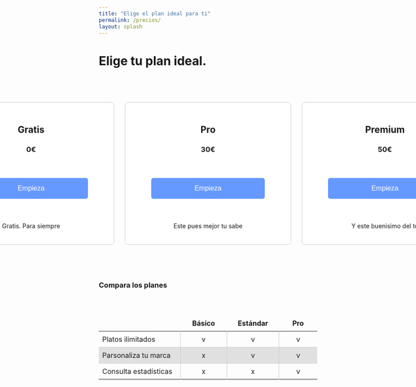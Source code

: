 ```yaml
---
title: "Elige el plan ideal para ti"
permalink: /precios/
layout: splash
---
```


# Elige tu plan ideal.

<style>

/* Aplicar un poco de margen superior al elemento <main> */
main {
    padding-top: 200px; /* Ajusta este valor según sea necesario para evitar el solapamiento */
}
  
.plan-container {
  display: flex;
  justify-content: center;
}

.plan {
  width: 400px; /* Ancho deseado de cada plan */
  padding: 20px;
  border: 1px solid #ccc;
  border-radius: 8px;
  background: white;
  text-align: center;
  margin-bottom: 60px; /* Espacio inferior entre cada plan */
  margin-top: 60px;
  margin-left: 12px;
  margin-right: 12px;
}

.plan-button {
  background-color: #6699ff; /* Cambio de color */
  color: white;
  border: none;
  padding: 15px 100px;
  margin: 40px;
  text-align: center;
  text-decoration: none;
  display: inline-block;
  font-size: 16px;
  border-radius: 5px;
  cursor: pointer;
}

.plan-button:hover {
  background-color: #4c80d9; /* Cambio de color en el hover */
}

  .table-container {
  margin-top: 60px; /* Ajusta el margen superior según sea necesario */
}

.table-container table {
  border-collapse: collapse;
   border: none; /* elimina los bordes de la tabla */
}

 .table-container td {
  padding: 8px;
  border: 1px solid #ccc;
  text-align: left;
}

  .table-container th {
  padding: 8px;
  background-color: ##0000ff !important; /* Fondo transparente */
  border: none; /* Sin bordes */
}
  
/* Aplica un borde inferior transparente a los encabezados dentro de la fila de encabezados */
.table-container thead th {
  border-bottom: #0000ff; /* Borde inferior transparente */
}
  
  .table-container tbody tr:nth-child(even) {
  background-color: #e0e0e0; /* Cambia el color de fondo para las filas pares */
}

/* Elimina los bordes de las celdas exteriores */
.table-container th:first-child,
.table-container td:first-child {
  border-left: none;
}

.table-container th:last-child,
.table-container td:last-child {
  border-right: none;
}

  
/* Elimina la última línea horizontal */
.table-container tr:last-child th,
.table-container tr:last-child td {
  border-bottom: none;
}

/* Elimina la primera línea horizontal */
.table-container tr:first-child th,
.table-container tr:first-child td {
  border-top: none;
}

  /* Elimina la segunda línea horizontal */
.table-container tr:nth-child(2) th,
.table-container tr:nth-child(2) td {
  border-top: none;
}
</style>

<div class="plan-container">
  <div class="plan">
    <h2>Gratis</h2>
    <h3>0€</h3>
    <button class="plan-button" onclick="location.href='/payment_form/?plan=Gratis'">Empieza</button>
    <p>Gratis. Para siempre</p>
  </div>

  <div class="plan">
    <h2>Pro</h2>
    <h3>30€</h3>
    <button class="plan-button" onclick="location.href='/payment_form/?plan=Pro'">Empieza</button>
    <p>Este pues mejor tu sabe</p>
  </div>

  <div class="plan">
    <h2>Premium</h2>
    <h3>50€</h3>
    <button class="plan-button" onclick="location.href='/payment_form/?plan=Premium'">Empieza</button>
    <p>Y este buenisimo del to</p>
  </div>
</div>



<h3> Compara los planes </h3>

<div class="table-container">
  <table>
    <thead>
      <tr>
        <th style="width: 400px; "></th>
        <th style="width: 200px;text-align: center;">Básico</th>
        <th style="width: 200px;text-align: center;">Estándar</th>
        <th style="width: 200px;text-align: center;">Pro</th>
      </tr>
    </thead>
    <tbody>
      <tr>
        <td style="width: 400px;">Platos ilimitados</td>
        <td style="width: 200px;text-align: center;">v</td>
        <td style="width: 200px;text-align: center;">v</td>
        <td style="width: 200px;text-align: center;">v</td>
      </tr>
      <tr>
        <td style="width: 400px;">Parsonaliza tu marca</td>
        <td style="width: 200px;text-align: center;">x</td>
        <td style="width: 200px;text-align: center;">v</td>
        <td style="width: 200px;text-align: center;">v</td>
      </tr>
      <tr>
        <td style="width: 400px;">Consulta estadísticas</td>
        <td style="width: 200px;text-align: center;">x</td>
        <td style="width: 200px;text-align: center;">x</td>
        <td style="width: 200px;text-align: center;">v</td>
      </tr>
    </tbody>
  </table>
</div>

